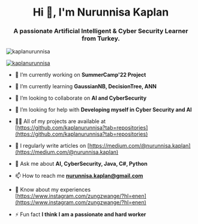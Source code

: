 <h1 align="center">Hi 👋, I'm Nurunnisa Kaplan</h1>
<h3 align="center">A passionate Artificial Intelligent & Cyber Security Learner from Turkey.</h3>

<p align="left"> <img src="https://komarev.com/ghpvc/?username=kaplanurunnisa&label=Profile%20views&color=0e75b6&style=flat" alt="kaplanurunnisa" /> </p>

<p align="left"> <a href="https://github.com/ryo-ma/github-profile-trophy"><img src="https://github-profile-trophy.vercel.app/?username=kaplanurunnisa" alt="kaplanurunnisa" /></a> </p>

- 🔭 I’m currently working on **SummerCamp'22 Project**

- 🌱 I’m currently learning **GaussianNB, DecisionTree, ANN**

- 👯 I’m looking to collaborate on **AI and CyberSecurity**

- 🤝 I’m looking for help with **Developing myself in Cyber Security and AI**

- 👨‍💻 All of my projects are available at [https://github.com/kaplanurunnisa?tab=repositories](https://github.com/kaplanurunnisa?tab=repositories)

- 📝 I regularly write articles on [https://medium.com/@nurunnisa.kaplan](https://medium.com/@nurunnisa.kaplan)

- 💬 Ask me about **AI, CyberSecurity, Java, C#, Python**

- 📫 How to reach me **nurunnisa.kaplan@gmail.com**

- 📄 Know about my experiences [https://www.instagram.com/zungzwange/?hl=enen](https://www.instagram.com/zungzwange/?hl=enen)

- ⚡ Fun fact **I think I am a passionate and hard worker**



